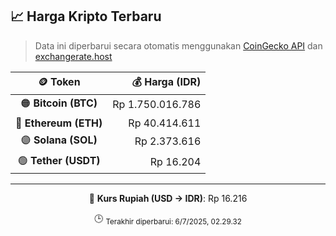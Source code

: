 

<!-- HARGA_KRIPTO -->
## 📈 Harga Kripto Terbaru

> Data ini diperbarui secara otomatis menggunakan [CoinGecko API](https://www.coingecko.com/) dan [exchangerate.host](https://exchangerate.host/)

<div align="center">

| 🪙 Token | 💰 Harga (IDR) |
|:------:|---------------:|
| 🟠 **Bitcoin (BTC)**   | Rp 1.750.016.786 |
| 🔵 **Ethereum (ETH)**  | Rp 40.414.611 |
| 🟣 **Solana (SOL)**    | Rp 2.373.616 |
| 🟢 **Tether (USDT)**   | Rp 16.204 |

---

💱 **Kurs Rupiah (USD → IDR)**: Rp 16.216

🕒 <sub>Terakhir diperbarui: 6/7/2025, 02.29.32</sub>

</div>
<!-- /HARGA_KRIPTO -->